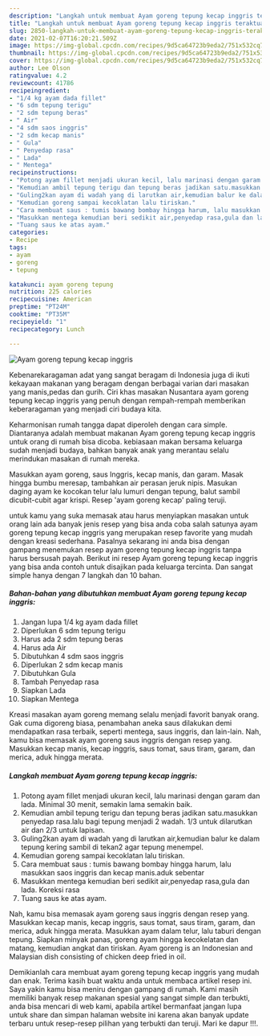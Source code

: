 ```yaml
---
description: "Langkah untuk membuat Ayam goreng tepung kecap inggris teraktual"
title: "Langkah untuk membuat Ayam goreng tepung kecap inggris teraktual"
slug: 2850-langkah-untuk-membuat-ayam-goreng-tepung-kecap-inggris-teraktual
date: 2021-02-07T16:20:21.509Z
image: https://img-global.cpcdn.com/recipes/9d5ca64723b9eda2/751x532cq70/ayam-goreng-tepung-kecap-inggris-foto-resep-utama.jpg
thumbnail: https://img-global.cpcdn.com/recipes/9d5ca64723b9eda2/751x532cq70/ayam-goreng-tepung-kecap-inggris-foto-resep-utama.jpg
cover: https://img-global.cpcdn.com/recipes/9d5ca64723b9eda2/751x532cq70/ayam-goreng-tepung-kecap-inggris-foto-resep-utama.jpg
author: Lee Olson
ratingvalue: 4.2
reviewcount: 41786
recipeingredient:
- "1/4 kg ayam dada fillet"
- "6 sdm tepung terigu"
- "2 sdm tepung beras"
- " Air"
- "4 sdm saos inggris"
- "2 sdm kecap manis"
- " Gula"
- " Penyedap rasa"
- " Lada"
- " Mentega"
recipeinstructions:
- "Potong ayam fillet menjadi ukuran kecil, lalu marinasi dengan garam dan lada. Minimal 30 menit, semakin lama semakin baik."
- "Kemudian ambil tepung terigu dan tepung beras jadikan satu.masukkan penyedap rasa.lalu bagi tepung menjadi 2 wadah. 1/3 untuk dilarutkan air dan 2/3 untuk lapisan."
- "Guling2kan ayam di wadah yang di larutkan air,kemudian balur ke dalam tepung kering sambil di tekan2 agar tepung menempel."
- "Kemudian goreng sampai kecoklatan lalu tiriskan."
- "Cara membuat saus : tumis bawang bombay hingga harum, lalu masukkan saos inggris dan kecap manis.aduk sebentar"
- "Masukkan mentega kemudian beri sedikit air,penyedap rasa,gula dan lada. Koreksi rasa"
- "Tuang saus ke atas ayam."
categories:
- Recipe
tags:
- ayam
- goreng
- tepung

katakunci: ayam goreng tepung 
nutrition: 225 calories
recipecuisine: American
preptime: "PT24M"
cooktime: "PT35M"
recipeyield: "1"
recipecategory: Lunch

---
```



![Ayam goreng tepung kecap inggris](https://img-global.cpcdn.com/recipes/9d5ca64723b9eda2/751x532cq70/ayam-goreng-tepung-kecap-inggris-foto-resep-utama.jpg)

Kebenarekaragaman adat yang sangat beragam di Indonesia juga di ikuti kekayaan makanan yang beragam dengan berbagai varian dari masakan yang manis,pedas dan gurih. Ciri khas masakan Nusantara ayam goreng tepung kecap inggris yang penuh dengan rempah-rempah memberikan keberaragaman yang menjadi ciri budaya kita.


Keharmonisan rumah tangga dapat diperoleh dengan cara simple. Diantaranya adalah membuat makanan Ayam goreng tepung kecap inggris untuk orang di rumah bisa dicoba. kebiasaan makan bersama keluarga sudah menjadi budaya, bahkan banyak anak yang merantau selalu merindukan masakan di rumah mereka.

Masukkan ayam goreng, saus Inggris, kecap manis, dan garam. Masak hingga bumbu meresap, tambahkan air perasan jeruk nipis. Masukan daging ayam ke kocokan telur lalu lumuri dengan tepung, balut sambil dicubit-cubit agar krispi. Resep &#39;ayam goreng kecap&#39; paling teruji.

untuk kamu yang suka memasak atau harus menyiapkan masakan untuk orang lain ada banyak jenis resep yang bisa anda coba salah satunya ayam goreng tepung kecap inggris yang merupakan resep favorite yang mudah dengan kreasi sederhana. Pasalnya sekarang ini anda bisa dengan gampang menemukan resep ayam goreng tepung kecap inggris tanpa harus bersusah payah.
Berikut ini resep Ayam goreng tepung kecap inggris yang bisa anda contoh untuk disajikan pada keluarga tercinta. Dan sangat simple hanya dengan 7 langkah dan 10 bahan.


<!--inarticleads1-->

##### Bahan-bahan yang dibutuhkan membuat Ayam goreng tepung kecap inggris:

1. Jangan lupa 1/4 kg ayam dada fillet
1. Diperlukan 6 sdm tepung terigu
1. Harus ada 2 sdm tepung beras
1. Harus ada  Air
1. Dibutuhkan 4 sdm saos inggris
1. Diperlukan 2 sdm kecap manis
1. Dibutuhkan  Gula
1. Tambah  Penyedap rasa
1. Siapkan  Lada
1. Siapkan  Mentega


Kreasi masakan ayam goreng memang selalu menjadi favorit banyak orang. Gak cuma digoreng biasa, penambahan aneka saus dilakukan demi mendapatkan rasa terbaik, seperti mentega, saus inggris, dan lain-lain. Nah, kamu bisa memasak ayam goreng saus inggris dengan resep yang. Masukkan kecap manis, kecap inggris, saus tomat, saus tiram, garam, dan merica, aduk hingga merata. 

<!--inarticleads2-->

##### Langkah membuat  Ayam goreng tepung kecap inggris:

1. Potong ayam fillet menjadi ukuran kecil, lalu marinasi dengan garam dan lada. Minimal 30 menit, semakin lama semakin baik.
1. Kemudian ambil tepung terigu dan tepung beras jadikan satu.masukkan penyedap rasa.lalu bagi tepung menjadi 2 wadah. 1/3 untuk dilarutkan air dan 2/3 untuk lapisan.
1. Guling2kan ayam di wadah yang di larutkan air,kemudian balur ke dalam tepung kering sambil di tekan2 agar tepung menempel.
1. Kemudian goreng sampai kecoklatan lalu tiriskan.
1. Cara membuat saus : tumis bawang bombay hingga harum, lalu masukkan saos inggris dan kecap manis.aduk sebentar
1. Masukkan mentega kemudian beri sedikit air,penyedap rasa,gula dan lada. Koreksi rasa
1. Tuang saus ke atas ayam.


Nah, kamu bisa memasak ayam goreng saus inggris dengan resep yang. Masukkan kecap manis, kecap inggris, saus tomat, saus tiram, garam, dan merica, aduk hingga merata. Masukkan ayam dalam telur, lalu taburi dengan tepung. Siapkan minyak panas, goreng ayam hingga kecokelatan dan matang, kemudian angkat dan tiriskan. Ayam goreng is an Indonesian and Malaysian dish consisting of chicken deep fried in oil. 

Demikianlah cara membuat ayam goreng tepung kecap inggris yang mudah dan enak. Terima kasih buat waktu anda untuk membaca artikel resep ini. Saya yakin kamu bisa meniru dengan gampang di rumah. Kami masih memiliki banyak resep makanan spesial yang sangat simple dan terbukti, anda bisa mencari di web kami, apabila artikel bermanfaat jangan lupa untuk share dan simpan halaman website ini karena akan banyak update terbaru untuk resep-resep pilihan yang terbukti dan teruji. Mari ke dapur !!!. 
